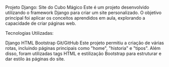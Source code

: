 Projeto Django: Site do Cubo Mágico
Este é um projeto desenvolvido utilizando o framework Django para criar um site personalizado. O objetivo principal foi aplicar os conceitos aprendidos em aula, explorando a capacidade de criar páginas web.

Tecnologias Utilizadas:

Django
HTML
Bootstrap
Git/GitHub
Este projeto permitiu a criação de várias rotas, incluindo páginas principais como "home", "historia" e "tipos". Além disso, foram utilizadas tags HTML e estilização Bootstrap para estruturar e dar estilo às páginas do site.
